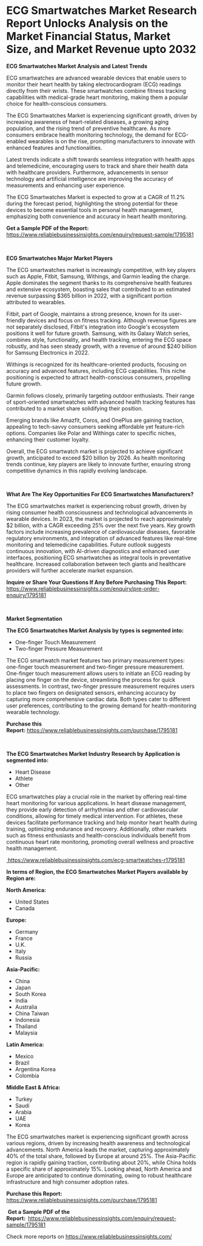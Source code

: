 <p><h1>ECG Smartwatches Market Research Report Unlocks Analysis on the Market Financial Status, Market Size, and Market Revenue upto 2032</h1></p><p><strong>ECG Smartwatches Market Analysis and Latest Trends</strong></p>
<p><p>ECG smartwatches are advanced wearable devices that enable users to monitor their heart health by taking electrocardiogram (ECG) readings directly from their wrists. These smartwatches combine fitness tracking capabilities with medical-grade heart monitoring, making them a popular choice for health-conscious consumers. </p><p>The ECG Smartwatches Market is experiencing significant growth, driven by increasing awareness of heart-related diseases, a growing aging population, and the rising trend of preventive healthcare. As more consumers embrace health monitoring technology, the demand for ECG-enabled wearables is on the rise, prompting manufacturers to innovate with enhanced features and functionalities.</p><p>Latest trends indicate a shift towards seamless integration with health apps and telemedicine, encouraging users to track and share their health data with healthcare providers. Furthermore, advancements in sensor technology and artificial intelligence are improving the accuracy of measurements and enhancing user experience. </p><p>The ECG Smartwatches Market is expected to grow at a CAGR of 11.2% during the forecast period, highlighting the strong potential for these devices to become essential tools in personal health management, emphasizing both convenience and accuracy in heart health monitoring.</p></p>
<p><strong>Get a Sample PDF of the Report:&nbsp;</strong> <a href="https://www.reliablebusinessinsights.com/enquiry/request-sample/1795181?utm_campaign=2757&utm_medium=2&utm_source=Github&utm_content=ia&utm_term=04042025&utm_id=ecg-smartwatches">https://www.reliablebusinessinsights.com/enquiry/request-sample/1795181</a></p>
<p>&nbsp;</p>
<p><strong>ECG Smartwatches Major Market Players</strong></p>
<p><p>The ECG smartwatches market is increasingly competitive, with key players such as Apple, Fitbit, Samsung, Withings, and Garmin leading the charge. Apple dominates the segment thanks to its comprehensive health features and extensive ecosystem, boasting sales that contributed to an estimated revenue surpassing $365 billion in 2022, with a significant portion attributed to wearables.</p><p>Fitbit, part of Google, maintains a strong presence, known for its user-friendly devices and focus on fitness tracking. Although revenue figures are not separately disclosed, Fitbit's integration into Google's ecosystem positions it well for future growth. Samsung, with its Galaxy Watch series, combines style, functionality, and health tracking, entering the ECG space robustly, and has seen steady growth, with a revenue of around $240 billion for Samsung Electronics in 2022.</p><p>Withings is recognized for its healthcare-oriented products, focusing on accuracy and advanced features, including ECG capabilities. This niche positioning is expected to attract health-conscious consumers, propelling future growth.</p><p>Garmin follows closely, primarily targeting outdoor enthusiasts. Their range of sport-oriented smartwatches with advanced health tracking features has contributed to a market share solidifying their position.</p><p>Emerging brands like Amazfit, Coros, and OnePlus are gaining traction, appealing to tech-savvy consumers seeking affordable yet feature-rich options. Companies like Polar and Withings cater to specific niches, enhancing their customer loyalty.</p><p>Overall, the ECG smartwatch market is projected to achieve significant growth, anticipated to exceed $20 billion by 2026. As health monitoring trends continue, key players are likely to innovate further, ensuring strong competitive dynamics in this rapidly evolving landscape.</p></p>
<p>&nbsp;</p>
<p><strong>What Are The Key Opportunities For ECG Smartwatches Manufacturers?</strong></p>
<p><p>The ECG smartwatches market is experiencing robust growth, driven by rising consumer health consciousness and technological advancements in wearable devices. In 2023, the market is projected to reach approximately $2 billion, with a CAGR exceeding 25% over the next five years. Key growth factors include increasing prevalence of cardiovascular diseases, favorable regulatory environments, and integration of advanced features like real-time monitoring and telemedicine capabilities. Future outlook suggests continuous innovation, with AI-driven diagnostics and enhanced user interfaces, positioning ECG smartwatches as integral tools in preventative healthcare. Increased collaboration between tech giants and healthcare providers will further accelerate market expansion.</p></p>
<p><strong>Inquire or Share Your Questions If Any Before Purchasing This Report:</strong> <a href="https://www.reliablebusinessinsights.com/enquiry/pre-order-enquiry/1795181?utm_campaign=2757&utm_medium=2&utm_source=Github&utm_content=ia&utm_term=04042025&utm_id=ecg-smartwatches">https://www.reliablebusinessinsights.com/enquiry/pre-order-enquiry/1795181</a></p>
<p>&nbsp;</p>
<p><strong>Market Segmentation</strong></p>
<p><strong>The ECG Smartwatches Market Analysis by types is segmented into:</strong></p>
<p><ul><li>One-finger Touch Measurement</li><li>Two-finger Pressure Measurement</li></ul></p>
<p><p>The ECG smartwatch market features two primary measurement types: one-finger touch measurement and two-finger pressure measurement. One-finger touch measurement allows users to initiate an ECG reading by placing one finger on the device, streamlining the process for quick assessments. In contrast, two-finger pressure measurement requires users to place two fingers on designated sensors, enhancing accuracy by capturing more comprehensive cardiac data. Both types cater to different user preferences, contributing to the growing demand for health-monitoring wearable technology.</p></p>
<p><strong>Purchase this Report:&nbsp;</strong><a href="https://www.reliablebusinessinsights.com/purchase/1795181?utm_campaign=2757&utm_medium=2&utm_source=Github&utm_content=ia&utm_term=04042025&utm_id=ecg-smartwatches">https://www.reliablebusinessinsights.com/purchase/1795181</a></p>
<p>&nbsp;</p>
<p><strong>The ECG Smartwatches Market Industry Research by Application is segmented into:</strong></p>
<p><ul><li>Heart Disease</li><li>Athlete</li><li>Other</li></ul></p>
<p><p>ECG smartwatches play a crucial role in the market by offering real-time heart monitoring for various applications. In heart disease management, they provide early detection of arrhythmias and other cardiovascular conditions, allowing for timely medical intervention. For athletes, these devices facilitate performance tracking and help monitor heart health during training, optimizing endurance and recovery. Additionally, other markets such as fitness enthusiasts and health-conscious individuals benefit from continuous heart rate monitoring, promoting overall wellness and proactive health management.</p></p>
<p><a href="https://www.reliablebusinessinsights.com/ecg-smartwatches-r1795181?utm_campaign=2757&utm_medium=2&utm_source=Github&utm_content=ia&utm_term=04042025&utm_id=ecg-smartwatches">&nbsp;https://www.reliablebusinessinsights.com/ecg-smartwatches-r1795181</a></p>
<p><strong>In terms of Region, the ECG Smartwatches Market Players available by Region are:</strong></p>
<p>
    <p> <strong> North America: </strong>
        <ul>
            <li>United States</li>
            <li>Canada</li>
        </ul>
        </p> 
    <p> <strong> Europe: </strong>
        <ul>
            <li>Germany</li>
            <li>France</li>
            <li>U.K.</li>
            <li>Italy</li>
            <li>Russia</li>
        </ul>
        </p> 
    <p> <strong> Asia-Pacific: </strong>
        <ul>
            <li>China</li>
            <li>Japan</li>
            <li>South Korea</li>
            <li>India</li>
            <li>Australia</li>
            <li>China Taiwan</li>
            <li>Indonesia</li>
            <li>Thailand</li>
            <li>Malaysia</li>
        </ul>
        </p> 
    <p> <strong> Latin America: </strong>
        <ul>
            <li>Mexico</li>
            <li>Brazil</li>
            <li>Argentina Korea</li>
            <li>Colombia</li>
        </ul>
        </p> 
    <p> <strong> Middle East & Africa: </strong>
        <ul>
            <li>Turkey</li>
            <li>Saudi</li>
            <li>Arabia</li>
            <li>UAE</li>
            <li>Korea</li>
        </ul>
    </p>
    </p>
<p><p>The ECG smartwatches market is experiencing significant growth across various regions, driven by increasing health awareness and technological advancements. North America leads the market, capturing approximately 40% of the total share, followed by Europe at around 25%. The Asia-Pacific region is rapidly gaining traction, contributing about 20%, while China holds a specific share of approximately 15%. Looking ahead, North America and Europe are anticipated to continue dominating, owing to robust healthcare infrastructure and high consumer adoption rates.</p></p>
<p><strong>Purchase this Report: </strong><a href="https://www.reliablebusinessinsights.com/purchase/1795181?utm_campaign=2757&utm_medium=2&utm_source=Github&utm_content=ia&utm_term=04042025&utm_id=ecg-smartwatches">https://www.reliablebusinessinsights.com/purchase/1795181</a></p>
<p>&nbsp;<strong>Get a Sample PDF of the Report:&nbsp;&nbsp;</strong><a href="https://www.reliablebusinessinsights.com/enquiry/request-sample/1795181?utm_campaign=2757&utm_medium=2&utm_source=Github&utm_content=ia&utm_term=04042025&utm_id=ecg-smartwatches">https://www.reliablebusinessinsights.com/enquiry/request-sample/1795181</a></p>
<p><strong></strong></p>
<p>Check more reports on <a href="https://www.reliablebusinessinsights.com/?utm_campaign=2757&utm_medium=2&utm_source=Github&utm_content=ia&utm_term=04042025&utm_id=ecg-smartwatches">https://www.reliablebusinessinsights.com/</a></p>